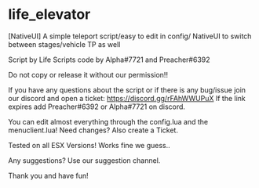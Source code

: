# life_elevator
[NativeUI] A simple teleport script/easy to edit in config/ NativeUI to switch between stages/vehicle TP as well 


Script by Life Scripts
code by Alpha#7721 and Preacher#6392

Do not copy or release it without our permission!!

If you have any questions about the script or if there is any bug/issue join our discord and open a ticket: https://discord.gg/rFAhWWUPuX
If the link expires add Preacher#6392 or Alpha#7721 on discord.

You can edit almost everything through the config.lua and the menuclient.lua! 
Need changes? Also create a Ticket.

Tested on all ESX Versions! Works fine we guess..

Any suggestions? Use our suggestion channel.

Thank you and have fun!

